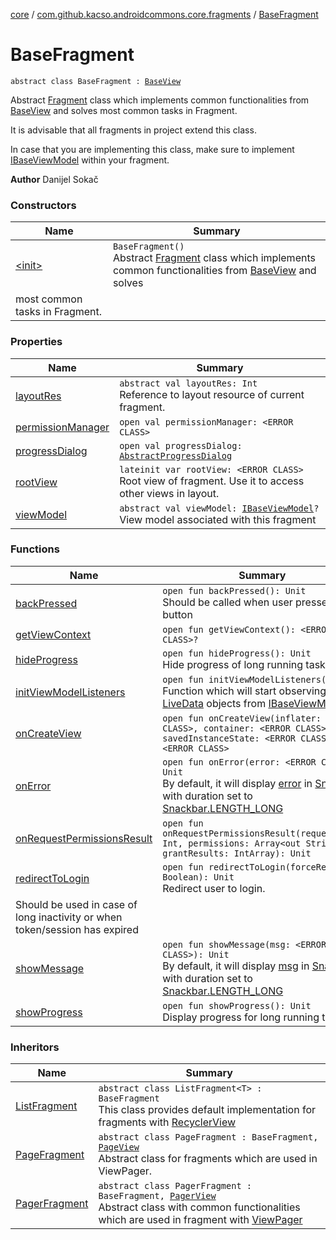 [core](../../index.md) / [com.github.kacso.androidcommons.core.fragments](../index.md) / [BaseFragment](.)

# BaseFragment

`abstract class BaseFragment : `[`BaseView`](../../com.github.kacso.androidcommons.core.views/-base-view/index.md)

Abstract [Fragment](#) class which implements common functionalities from [BaseView](../../com.github.kacso.androidcommons.core.views/-base-view/index.md) and solves
most common tasks in Fragment.

It is advisable that all fragments in project extend this class.

In case that you are implementing this class, make sure to implement [IBaseViewModel](../../com.github.kacso.androidcommons.core.mvvm.viewmodels/-i-base-view-model/index.md) within your fragment.

**Author**
Danijel Sokač

### Constructors

| Name | Summary |
|---|---|
| [&lt;init&gt;](-init-.md) | `BaseFragment()`<br>Abstract [Fragment](#) class which implements common functionalities from [BaseView](../../com.github.kacso.androidcommons.core.views/-base-view/index.md) and solves
most common tasks in Fragment. |

### Properties

| Name | Summary |
|---|---|
| [layoutRes](layout-res.md) | `abstract val layoutRes: Int`<br>Reference to layout resource of current fragment. |
| [permissionManager](permission-manager.md) | `open val permissionManager: <ERROR CLASS>` |
| [progressDialog](progress-dialog.md) | `open val progressDialog: `[`AbstractProgressDialog`](../../com.github.kacso.androidcommons.core.dialogs/-abstract-progress-dialog/index.md) |
| [rootView](root-view.md) | `lateinit var rootView: <ERROR CLASS>`<br>Root view of fragment. Use it to access other views in layout. |
| [viewModel](view-model.md) | `abstract val viewModel: `[`IBaseViewModel`](../../com.github.kacso.androidcommons.core.mvvm.viewmodels/-i-base-view-model/index.md)`?`<br>View model associated with this fragment |

### Functions

| Name | Summary |
|---|---|
| [backPressed](back-pressed.md) | `open fun backPressed(): Unit`<br>Should be called when user presses back button |
| [getViewContext](get-view-context.md) | `open fun getViewContext(): <ERROR CLASS>?` |
| [hideProgress](hide-progress.md) | `open fun hideProgress(): Unit`<br>Hide progress of long running task |
| [initViewModelListeners](init-view-model-listeners.md) | `open fun initViewModelListeners(): Unit`<br>Function which will start observing [LiveData](#) objects from [IBaseViewModel](../../com.github.kacso.androidcommons.core.mvvm.viewmodels/-i-base-view-model/index.md) |
| [onCreateView](on-create-view.md) | `open fun onCreateView(inflater: <ERROR CLASS>, container: <ERROR CLASS>?, savedInstanceState: <ERROR CLASS>?): <ERROR CLASS>` |
| [onError](on-error.md) | `open fun onError(error: <ERROR CLASS>): Unit`<br>By default, it will display [error](on-error.md#com.github.kacso.androidcommons.core.fragments.BaseFragment$onError()/error) in [Snackbar](#) with duration set to [Snackbar.LENGTH_LONG](#) |
| [onRequestPermissionsResult](on-request-permissions-result.md) | `open fun onRequestPermissionsResult(requestCode: Int, permissions: Array<out String>, grantResults: IntArray): Unit` |
| [redirectToLogin](redirect-to-login.md) | `open fun redirectToLogin(forceRedirect: Boolean): Unit`<br>Redirect user to login.
Should be used in case of long inactivity or when token/session has expired |
| [showMessage](show-message.md) | `open fun showMessage(msg: <ERROR CLASS>): Unit`<br>By default, it will display [msg](show-message.md#com.github.kacso.androidcommons.core.fragments.BaseFragment$showMessage()/msg) in [Snackbar](#) with duration set to [Snackbar.LENGTH_LONG](#) |
| [showProgress](show-progress.md) | `open fun showProgress(): Unit`<br>Display progress for long running tasks |

### Inheritors

| Name | Summary |
|---|---|
| [ListFragment](../-list-fragment/index.md) | `abstract class ListFragment<T> : BaseFragment`<br>This class provides default implementation for fragments with [RecyclerView](#) |
| [PageFragment](../-page-fragment/index.md) | `abstract class PageFragment : BaseFragment, `[`PageView`](../../com.github.kacso.androidcommons.core.views/-page-view/index.md)<br>Abstract class for fragments which are used in ViewPager. |
| [PagerFragment](../-pager-fragment/index.md) | `abstract class PagerFragment : BaseFragment, `[`PagerView`](../../com.github.kacso.androidcommons.core.views/-pager-view/index.md)<br>Abstract class with common functionalities which are used in fragment with [ViewPager](#) |
